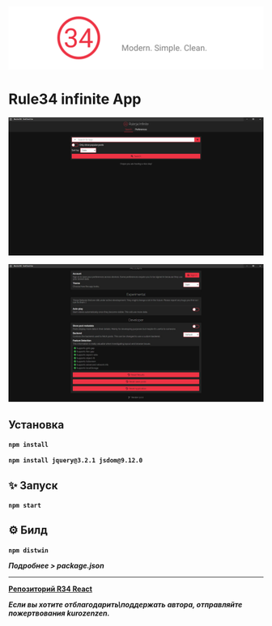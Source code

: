 ![banner](/images/banner.png)

# Rule34 infinite App

![preview](/images/screenshot-0.jpg)

![preview](/images/screenshot-1.jpg)

## Установка 

**`npm install`**

**`npm install jquery@3.2.1 jsdom@9.12.0`**

## :sparkles: Запуск

**`npm start`**

## :gear: Билд

**`npm distwin`**

**_Подробнее > package.json_**

* * *

**[Репозиторий R34 React](https://github.com/kurozenzen/r34-react)**

**_Если вы хотите отблагодарить\поддержать автора, отправляйте пожертвования kurozenzen._**